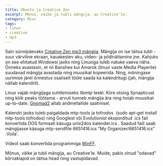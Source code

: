 ```yaml
---
title: Ubuntu ja Creative Zen
excerpt: Mõnus, väike ja tubli mängija, au Creative'le.
category: Misc
tags:
- linux
- creative
- mp3
---
```


Sain sünnipäevaks [Creative Zen mp3 mängija](http://en.wikipedia.org/wiki/ZEN_(portable_media_player)). Mängija on ise täitsa tubli - suur värviline ekraan, kauakestev aku, video- ja pildinäitamine jne. Kahjuks on see ehitatud Windowsi jaoks ning Linuxiga tuleb natuke vaeva näha. Õnneks avastasin, et nii Banshee kui Amarok (linuxi vaste Media Playerile) suudavad mängija avastada ning muusikat kopeerida. Ning, mõningase uurimise järel õnnestus osaliselt tööle saada ka kalendritugi (jah, mängija näitab kalendrit).

Linux vajab mängijaga suhtlemiseks libmtp teeki. Kiire otsing Synapticust ning kõik peaks töötama - arvuti tunneb mängija ära ning hoiab muusikat up-to-date. [Gnomad2](http://www.ehow.com/how_5012008_sync-zen-using-ubuntu-maybe.html) aitab andmefailide saatmisel.

Kalendri jaoks tuleb paigaldada mtp-tools ja tofrodos  (sudo apt-get install mtp-tools tofrodos) ning Googlest või Evolutionist eksporditud .ics fail konvertida DOS formaati käsuga unix2dos kalender.ics . Saadud faili saab mängijasse käsuga mtp-sendfile 6651416.ics "My Organizer/6651416.ics" .Voila'.

Videot saab konvertida programmiga [WinFF](http://winff.org/html_new).

Mõnus, väike ja tubli mängija, au Creative'le. Muide, pakis olnud "odavad" kõrvaklapid on täitsa head ning vastupidavad.
